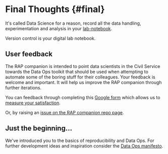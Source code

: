 # Final Thoughts {#final}

It's called Data Science for a reason, record all the data handling, experimentation and analysis in your [lab-notebook](http://colinpurrington.com/tips/lab-notebooks).

Version control is your digital lab notebook.

## User feedback

The RAP companion is intended to point data scientists in the Civil Service towards the Data Ops toolkit that should be used when attempting to automate some of the boring stuff for their colleagues. Your feedback is welcome and important. It will help us improve the RAP companion through further iterations.  

You can feedback through completing this [Google form](https://docs.google.com/forms/d/e/1FAIpQLSeVYmjJIPm-YJ_lgKu0JdIiUwc2glSLtfGFQxKdW1cMmRwbCQ/viewform?usp=pp_url&entry.1747016377=4&entry.305553560=4&entry.349499540&entry.1168732002=Column+4&entry.1948461863=Column+4&entry.1262699325=Column+4&entry.1033407422=Column+4&entry.900063493=Column+4&entry.811492760=Column+4&entry.2083454847&entry.2141214542=Yes&entry.1340586078&entry.879050699&entry.1223500353) which allows us to [measure your satisfaction](https://www.gov.uk/service-manual/measuring-success/measuring-user-satisfaction).  

Or, by raising an [issue on the RAP companion repo page](https://github.com/ukgovdatascience/rap_companion/issues).  

## Just the beginning...

We've introduced you to the basics of reproducibility and Data Ops. For further development ideas and inspiration consider the [Data Ops manifesto](http://dataopsmanifesto.org/).
